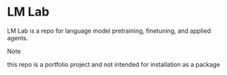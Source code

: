 # LM Lab

LM Lab is a repo for language model pretraining, finetuning, and applied agents.

> [!NOTE]
> this repo is a portfolio project and not intended for installation as a package